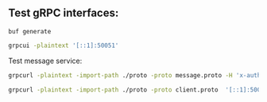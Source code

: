 
## Test gRPC interfaces:


```
buf generate
```

```bash
grpcui -plaintext '[::1]:50051' 
```
Test message service:

```bash
grpcurl -plaintext -import-path ./proto -proto message.proto -H 'x-authorization: <>' -d '{"message": "Test" }' '[::1]:50051' message.Messaging/Message
```



```bash
grpcurl -plaintext -import-path ./proto -proto client.proto  '[::1]:50051' client.Client/ListUsers
```